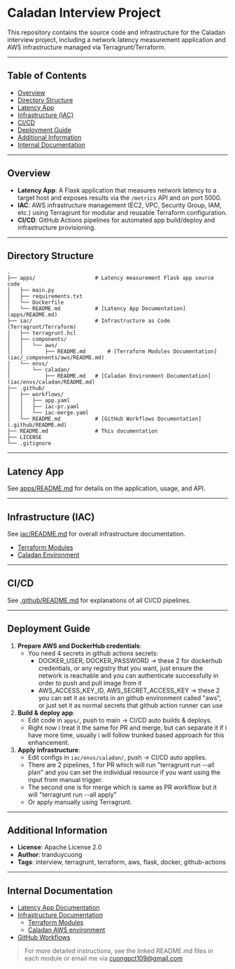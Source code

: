# Caladan Interview Project

This repository contains the source code and infrastructure for the Caladan interview project, including a network latency measurement application and AWS infrastructure managed via Terragrunt/Terraform.

---

## Table of Contents

- [Overview](#overview)
- [Directory Structure](#directory-structure)
- [Latency App](#latency-app)
- [Infrastructure (IAC)](#infrastructure-iac)
- [CI/CD](#cicd)
- [Deployment Guide](#deployment-guide)
- [Additional Information](#additional-information)
- [Internal Documentation](#internal-documentation)

---

## Overview

- **Latency App**: A Flask application that measures network latency to a target host and exposes results via the `/metrics` API and on port 5000.
- **IAC**: AWS infrastructure management (EC2, VPC, Security Group, IAM, etc.) using Terragrunt for modular and reusable Terraform configuration.
- **CI/CD**: GitHub Actions pipelines for automated app build/deploy and infrastructure provisioning.

---

## Directory Structure

```
.
├── apps/                   # Latency measurement Flask app source code
│   ├── main.py
│   ├── requirements.txt
│   └── Dockerfile
│   └── README.md           # [Latency App Documentation](apps/README.md)
├── iac/                    # Infrastructure as Code (Terragrunt/Terraform)
│   ├── terragrunt.hcl
│   ├── components/
│   │   └── aws/
│   │       ├── README.md       # [Terraform Modules Documentation](iac/_components/aws/README.md)
│   └── envs/
│       └── caladan/
│           ├── README.md   # [Caladan Environment Documentation](iac/envs/caladan/README.md)
├── .github/
│   ├── workflows/
│   │   ├── app.yaml
│   │   ├── iac-pr.yaml
│   │   └── iac-merge.yaml
│   └── README.md           # [GitHub Workflows Documentation](.github/README.md)
├── README.md               # This documentation
├── LICENSE
└── .gitignore
```

---

## Latency App

See [apps/README.md](apps/README.md) for details on the application, usage, and API.

---

## Infrastructure (IAC)

See [iac/README.md](iac/README.md) for overall infrastructure documentation.

- [Terraform Modules](iac/_components/aws/README.md)
- [Caladan Environment](iac/envs/caladan/README.md)

---

## CI/CD

See [.github/README.md](.github/README.md) for explanations of all CI/CD pipelines.

---

## Deployment Guide

1. **Prepare AWS and DockerHub credentials**:
    - You need 4 secrets in github actions secrets: 
        - DOCKER_USER, DOCKER_PASSWORD -> these 2 for dockerhub credentials, or any registry that you want, just ensure the network is reachable and you can authenticate successfully in order to push and pull image from it
        - AWS_ACCESS_KEY_ID, AWS_SECRET_ACCESS_KEY -> these 2 you can set it as secrets in an github environment called "aws", or just set it as normal secrets that github action runner can use 
2. **Build & deploy app**:
    - Edit code in `apps/`, push to main → CI/CD auto builds & deploys. 
    - Right now i treat it the same for PR and merge, but can separate it if i have more time, usually i will follow trunked based approach for this enhancement.
3. **Apply infrastructure**:
    - Edit configs in `iac/envs/caladan/`, push → CI/CD auto applies. 
    - There are 2 pipelines, 1 for PR which will run "terragrunt run --all plan" and you can set the individual resource if you want using the input from manual trigger. 
    - The second one is for merge which is same as PR workflow but it will "terragrunt run --all apply"
    - Or apply manually using Terragrunt.

---

## Additional Information

- **License**: Apache License 2.0
- **Author**: tranduycuong
- **Tags**: interview, terragrunt, terraform, aws, flask, docker, github-actions

---

## Internal Documentation

- [Latency App Documentation](apps/README.md)
- [Infrastructure Documentation](iac/README.md)
    - [Terraform Modules](iac/_components/aws/README.md)
    - [Caladan AWS environment](iac/envs/caladan/README.md)
- [GitHub Workflows](.github/workflows/README.md)

> For more detailed instructions, see the linked README.md files in each module or email me via cuongpct109@gmail.com